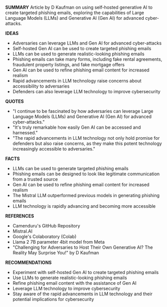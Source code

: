 **SUMMARY**
Article by D Kaufman on using self-hosted generative AI to create targeted phishing emails, exploring the capabilities of Large Language Models (LLMs) and Generative AI (Gen AI) for advanced cyber-attacks.

**IDEAS**
* Adversaries can leverage LLMs and Gen AI for advanced cyber-attacks
* Self-hosted Gen AI can be used to create targeted phishing emails
* LLMs can be used to generate realistic-looking phishing emails
* Phishing emails can take many forms, including fake rental agreements, fraudulent property listings, and fake mortgage offers
* Gen AI can be used to refine phishing email content for increased realism
* Rapid advancements in LLM technology raise concerns about accessibility to adversaries
* Defenders can also leverage LLM technology to improve cybersecurity

**QUOTES**
* "I continue to be fascinated by how adversaries can leverage Large Language Models (LLMs) and Generative AI (Gen AI) for advanced cyber-attacks."
* "It's truly remarkable how easily Gen AI can be accessed and harnessed."
* "The rapid advancements in LLM technology not only hold promise for defenders but also raise concerns, as they make this potent technology increasingly accessible to adversaries."

**FACTS**
* LLMs can be used to generate targeted phishing emails
* Phishing emails can be designed to look like legitimate communication from a trusted source
* Gen AI can be used to refine phishing email content for increased realism
* The Mistral LLM outperformed previous models in generating phishing emails
* LLM technology is rapidly advancing and becoming more accessible

**REFERENCES**
* Camenduru's GitHub Repository
* Mistral.AI
* Google's Colaboratory (Colab)
* Llama 2 7B parameter 4bit model from Meta
* "Challenging for Adversaries to Host Their Own Generative AI? The Reality May Surprise You!" by D Kaufman

**RECOMMENDATIONS**
* Experiment with self-hosted Gen AI to create targeted phishing emails
* Use LLMs to generate realistic-looking phishing emails
* Refine phishing email content with the assistance of Gen AI
* Leverage LLM technology to improve cybersecurity
* Stay aware of the rapid advancements in LLM technology and their potential implications for cybersecurity
